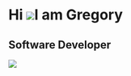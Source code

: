 ﻿# Hi ![](https://user-images.githubusercontent.com/18350557/176309783-0785949b-9127-417c-8b55-ab5a4333674e.gif)I am Gregory
## Software Developer

<a href="http://www.github.com/gregorymikuro"><img src="https://github-readme-streak-stats.herokuapp.com/?user=gregorymikuro&stroke=ffffff&background=1c1917&ring=10b981&fire=10b981&currStreakNum=ffffff&currStreakLabel=10b981&sideNums=ffffff&sideLabels=ffffff&dates=ffffff&hide_border=true" /></a>
